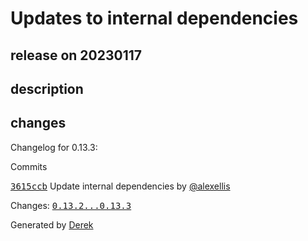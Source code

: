 # Updates to internal dependencies

## release on 20230117
## description
## changes
Changelog for 0.13.3:

Commits  

<a class="commit-link" data-hovercard-type="commit" data-hovercard-url="https://github.com/openfaas/nats-queue-worker/commit/3615ccb286cc3d527f7a3daa1cca7bf9cfe704e1/hovercard" href="https://github.com/openfaas/nats-queue-worker/commit/3615ccb286cc3d527f7a3daa1cca7bf9cfe704e1"><tt>3615ccb</tt></a> Update internal dependencies by <a class="user-mention notranslate" data-hovercard-type="user" data-hovercard-url="/users/alexellis/hovercard" data-octo-click="hovercard-link-click" data-octo-dimensions="link_type:self" href="https://github.com/alexellis">@alexellis</a>

Changes: <a class="commit-link" href="https://github.com/openfaas/nats-queue-worker/compare/0.13.2...0.13.3"><tt>0.13.2...0.13.3</tt></a>

Generated by <a href="https://github.com/alexellis/derek/">Derek</a>

